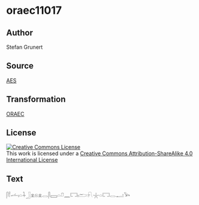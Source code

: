 # oraec11017

## Author

Stefan Grunert

## Source

[AES](https://github.com/simondschweitzer/aes)

## Transformation

[ORAEC](https://oraec.github.io/)

## License

<a rel="license" href="http://creativecommons.org/licenses/by-sa/4.0/"><img alt="Creative Commons License" style="border-width:0" src="https://i.creativecommons.org/l/by-sa/4.0/88x31.png" /></a><br />This work is licensed under a <a rel="license" href="http://creativecommons.org/licenses/by-sa/4.0/">Creative Commons Attribution-ShareAlike 4.0 International License</a>

## Text

𓋴𓍋𓌡𓏤𓏏𓇑𓃀𓁷𓁶𓁷𓂋𓋴𓈙𓏏𓍔𓈖𓉐𓏤𓂧𓍯𓇼𓏏𓉐𓂋𓂝𓅨<br>
